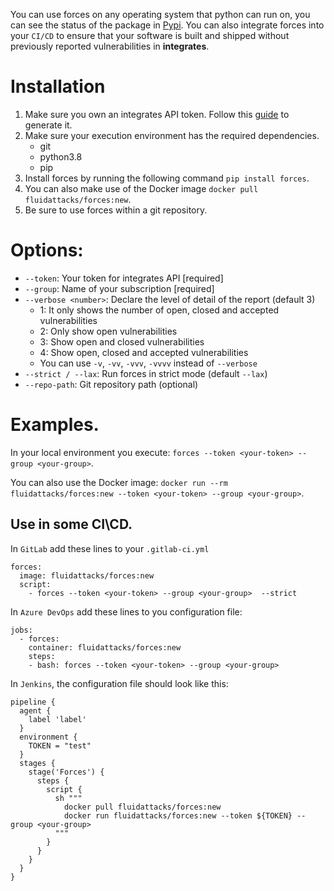 You can use forces on any operating system that python can run on, you can see the status of the package in [Pypi](https://pypi.org/project/forces/).
You can also integrate forces into your `CI/CD` to ensure that your software is built and shipped without previously reported vulnerabilities in **integrates**.

# Installation

1. Make sure you own an integrates API token. Follow this [guide](https://community.fluidattacks.com/t/integrates-api-access/540/1) to generate it.
2. Make sure your execution environment has the required dependencies.
   - git
   - python3.8
   - pip
3. Install forces by running the following command `pip install forces`.
4. You can also make use of the Docker image `docker pull fluidattacks/forces:new`.
5. Be sure to use forces within a git repository.

# Options:

- `--token`: Your token for integrates API [required]
- `--group`: Name of your subscription [required]
- `--verbose <number>`: Declare the level of detail of the report (default 3)
  - 1: It only shows the number of open, closed and accepted vulnerabilities
  - 2: Only show open vulnerabilities
  - 3: Show open and closed vulnerabilities
  - 4: Show open, closed and accepted vulnerabilities
  - You can use `-v`, `-vv`, `-vvv`, `-vvvv` instead of `--verbose`
- `--strict / --lax`: Run forces in strict mode (default `--lax`)
- `--repo-path`: Git repository path (optional)

# Examples.

In your local environment you execute:
`forces --token <your-token> --group <your-group>`.

You can also use the Docker image:
`docker run --rm fluidattacks/forces:new --token <your-token> --group <your-group>`.

## Use in some CI\CD.

In `GitLab` add these lines to your `.gitlab-ci.yml`
```
forces:
  image: fluidattacks/forces:new
  script:
    - forces --token <your-token> --group <your-group>  --strict
```

In `Azure DevOps` add these lines to you configuration file:
```
jobs:
  - forces:
    container: fluidattacks/forces:new
    steps:
    - bash: forces --token <your-token> --group <your-group>
```

In `Jenkins`, the configuration file should look like this:
```
pipeline {
  agent {
    label 'label'
  }
  environment {
    TOKEN = "test"
  }
  stages {
    stage('Forces') {
      steps {
        script {
          sh """
            docker pull fluidattacks/forces:new
            docker run fluidattacks/forces:new --token ${TOKEN} --group <your-group>
          """
        }
      }
    }
  }
}
```
